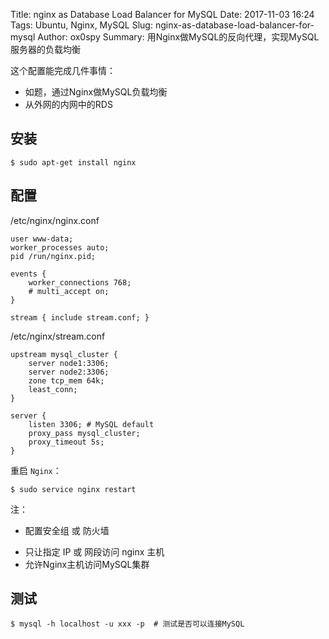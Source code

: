 Title: nginx as Database Load Balancer for MySQL
Date: 2017-11-03 16:24
Tags: Ubuntu, Nginx, MySQL
Slug: nginx-as-database-load-balancer-for-mysql
Author: ox0spy
Summary: 用Nginx做MySQL的反向代理，实现MySQL服务器的负载均衡


这个配置能完成几件事情：

- 如题，通过Nginx做MySQL负载均衡
- 从外网的内网中的RDS

## 安装

    $ sudo apt-get install nginx

## 配置

/etc/nginx/nginx.conf

    user www-data;
    worker_processes auto;
    pid /run/nginx.pid;

    events {
        worker_connections 768;
        # multi_accept on;
    }

    stream { include stream.conf; }


/etc/nginx/stream.conf

    upstream mysql_cluster {
        server node1:3306;
        server node2:3306;
        zone tcp_mem 64k;
        least_conn;
    }

    server {
        listen 3306; # MySQL default
        proxy_pass mysql_cluster;
        proxy_timeout 5s;
    }

重启 `Nginx`：

    $ sudo service nginx restart

注：

- 配置安全组 或 防火墙
 + 只让指定 IP 或 网段访问 nginx 主机
 + 允许Nginx主机访问MySQL集群

## 测试

    $ mysql -h localhost -u xxx -p  # 测试是否可以连接MySQL

